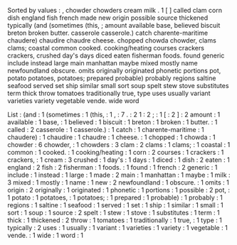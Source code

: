 Sorted by values :
, chowder chowders cream milk . 1 [ ] called clam corn dish england fish french made new origin possible source thickened typically (and (sometimes (this, ; amount available base, believed biscuit breton broken butter. casserole casserole.) catch charente-maritime chaudere) chaudire chaudre cheese. chopped chowda chowder, clams clams; coastal common cooked. cooking/heating courses crackers crackers, crushed day's days diced eaten fisherman foods. found generic include instead large main manhattan maybe mixed mostly name newfoundland obscure. omits originally originated phonetic portions pot, potato potatoes, potatoes; prepared probable) probably regions saltine seafood served set ship similar small sort soup spelt stew stove substitutes term thick throw tomatoes traditionally true, type uses usually variant varieties variety vegetable vende. wide word 

List :
(and : 1
(sometimes : 1
(this, : 1
, : 7
. : 2
1 : 2
; : 1
[ : 2
] : 2
amount : 1
available : 1
base, : 1
believed : 1
biscuit : 1
breton : 1
broken : 1
butter. : 1
called : 2
casserole : 1
casserole.) : 1
catch : 1
charente-maritime : 1
chaudere) : 1
chaudire : 1
chaudre : 1
cheese. : 1
chopped : 1
chowda : 1
chowder : 6
chowder, : 1
chowders : 3
clam : 2
clams : 1
clams; : 1
coastal : 1
common : 1
cooked. : 1
cooking/heating : 1
corn : 2
courses : 1
crackers : 1
crackers, : 1
cream : 3
crushed : 1
day's : 1
days : 1
diced : 1
dish : 2
eaten : 1
england : 2
fish : 2
fisherman : 1
foods. : 1
found : 1
french : 2
generic : 1
include : 1
instead : 1
large : 1
made : 2
main : 1
manhattan : 1
maybe : 1
milk : 3
mixed : 1
mostly : 1
name : 1
new : 2
newfoundland : 1
obscure. : 1
omits : 1
origin : 2
originally : 1
originated : 1
phonetic : 1
portions : 1
possible : 2
pot, : 1
potato : 1
potatoes, : 1
potatoes; : 1
prepared : 1
probable) : 1
probably : 1
regions : 1
saltine : 1
seafood : 1
served : 1
set : 1
ship : 1
similar : 1
small : 1
sort : 1
soup : 1
source : 2
spelt : 1
stew : 1
stove : 1
substitutes : 1
term : 1
thick : 1
thickened : 2
throw : 1
tomatoes : 1
traditionally : 1
true, : 1
type : 1
typically : 2
uses : 1
usually : 1
variant : 1
varieties : 1
variety : 1
vegetable : 1
vende. : 1
wide : 1
word : 1
